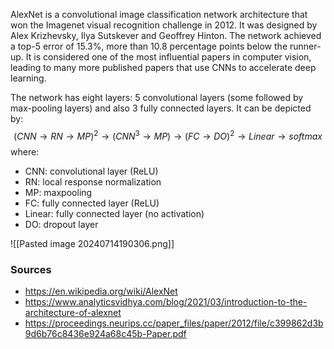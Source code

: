 AlexNet is a convolutional image classification network architecture that won the Imagenet visual recognition challenge in 2012. It was designed by Alex Krizhevsky, Ilya Sutskever and Geoffrey Hinton. The network achieved a top-5 error of 15.3%, more than 10.8 percentage points below the runner-up. It is considered one of the most influential papers in computer vision, leading to many more published papers that use CNNs to accelerate deep learning.

The network has eight layers: 5 convolutional layers (some followed by max-pooling layers) and also 3 fully connected layers. It can be depicted by:
$$
(CNN \rightarrow RN \rightarrow MP)^2 \rightarrow (CNN^3 \rightarrow MP) \rightarrow (FC \rightarrow DO)^2 \rightarrow Linear \rightarrow softmax
$$
where:
- CNN: convolutional layer (ReLU)
- RN: local response normalization
- MP: maxpooling
- FC: fully connected layer (ReLU)
- Linear: fully connected layer (no activation)
- DO: dropout layer

![[Pasted image 20240714190306.png]]

### Sources
- https://en.wikipedia.org/wiki/AlexNet
- https://www.analyticsvidhya.com/blog/2021/03/introduction-to-the-architecture-of-alexnet
- https://proceedings.neurips.cc/paper_files/paper/2012/file/c399862d3b9d6b76c8436e924a68c45b-Paper.pdf